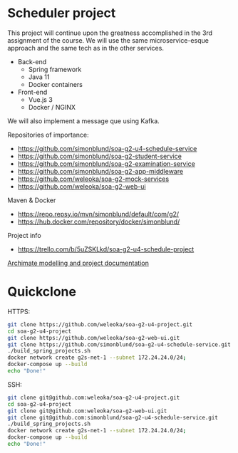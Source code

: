 # Scheduler project

This project will continue upon the greatness accomplished in the 3rd assignment of the course.
We will use the same microservice-esque approach and the same tech as in the other services.

- Back-end
  - Spring framework
  - Java 11
  - Docker containers
 - Front-end
    - Vue.js 3
    - Docker / NGINX

We will also implement a message que using Kafka.

Repositories of importance:
- https://github.com/simonblund/soa-g2-u4-schedule-service
- https://github.com/simonblund/soa-g2-student-service
- https://github.com/simonblund/soa-g2-examination-service
- https://github.com/simonblund/soa-g2-app-middleware
- https://github.com/weleoka/soa-g2-mock-services
- https://github.com/weleoka/soa-g2-web-ui

Maven & Docker
- https://repo.repsy.io/mvn/simonblund/default/com/g2/
- https://hub.docker.com/repository/docker/simonblund/

Project info
- https://trello.com/b/5uZSKLkd/soa-g2-u4-schedule-project



[Archimate modelling and project documentation](https://weleoka.github.io/soa-g2-u4-project/)


# Quickclone

HTTPS:
```bash
git clone https://github.com/weleoka/soa-g2-u4-project.git
cd soa-g2-u4-project
git clone https://github.com/weleoka/soa-g2-web-ui.git
git clone https://github.com/simonblund/soa-g2-u4-schedule-service.git
./build_spring_projects.sh
docker network create g2s-net-1 --subnet 172.24.24.0/24;
docker-compose up --build
echo "Done!"
```

SSH:
```bash
git clone git@github.com:weleoka/soa-g2-u4-project.git
cd soa-g2-u4-project
git clone git@github.com:weleoka/soa-g2-web-ui.git
git clone git@github.com:simonblund/soa-g2-u4-schedule-service.git
./build_spring_projects.sh
docker network create g2s-net-1 --subnet 172.24.24.0/24;
docker-compose up --build
echo "Done!"
```